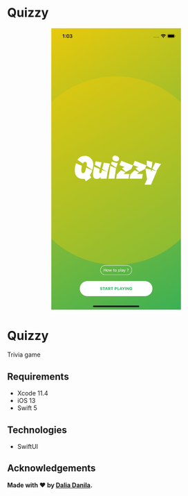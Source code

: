 # Quizzy

<p align="center">
  <img src="https://github.com/daliadanila/Quizzy/blob/master/Simulator%20Screen%20Shot%20-%20iPhone%2011%20-%202020-04-28%20at%2013.03.19.png" width=300 alt="Icon"/>
</p>

# Quizzy

Trivia game

## Requirements

- Xcode 11.4
- iOS 13
- Swift 5

## Technologies

- SwiftUI



## Acknowledgements

**Made with ❤️ by [Dalia Danila](https://github.com/daliadanila).**
